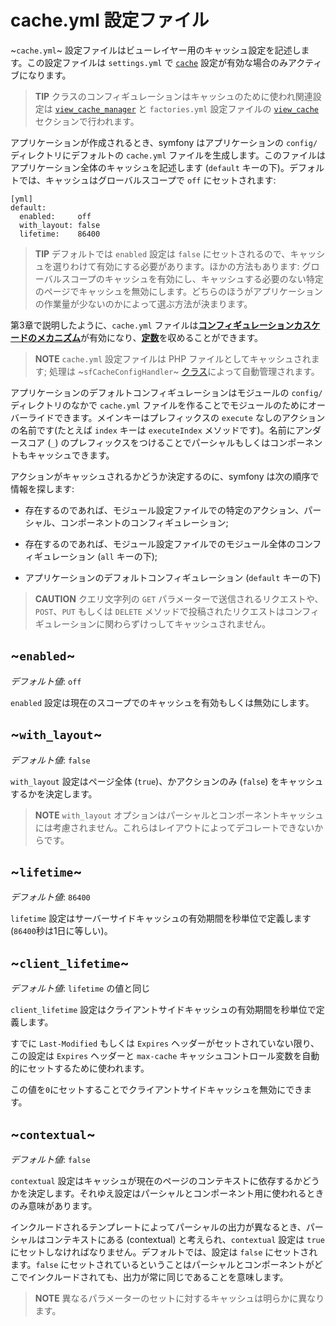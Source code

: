 cache.yml 設定ファイル
=====================

~`cache.yml`~ 設定ファイルはビューレイヤー用のキャッシュ設定を記述します。この設定ファイルは `settings.yml` で [`cache`](#chapter_04_sub_cach) 設定が有効な場合のみアクティブになります。

>**TIP**
>クラスのコンフィギュレーションはキャッシュのために使われ関連設定は [`view_cache_manager`](#chapter_05_view_cache_manager) と `factories.yml` 設定ファイルの [`view_cache`](#chapter_05_view_cache) セクションで行われます。

アプリケーションが作成されるとき、symfony はアプリケーションの `config/` ディレクトリにデフォルトの `cache.yml` ファイルを生成します。このファイルはアプリケーション全体のキャッシュを記述します (`default` キーの下)。デフォルトでは、キャッシュはグローバルスコープで `off` にセットされます:

    [yml]
    default:
      enabled:     off
      with_layout: false
      lifetime:    86400

>**TIP**
>デフォルトでは `enabled` 設定は `false` にセットされるので、キャッシュを選りわけて有効にする必要があります。ほかの方法もあります: グローバルスコープのキャッシュを有効にし、キャッシュする必要のない特定のページでキャッシュを無効にします。どちらのほうがアプリケーションの作業量が少ないのかによって選ぶ方法が決まります。

第3章で説明したように、`cache.yml` ファイルは[**コンフィギュレーションカスケードのメカニズム**](#chapter_03_configuration_cascade)が有効になり、[**定数**](#chapter_03_constants)を収めることができます。

>**NOTE**
>`cache.yml` 設定ファイルは PHP ファイルとしてキャッシュされます; 処理は ~`sfCacheConfigHandler`~ [クラス](#chapter_14_config_handlers_yml)によって自動管理されます。

アプリケーションのデフォルトコンフィギュレーションはモジュールの `config/` ディレクトリのなかで `cache.yml` ファイルを作ることでモジュールのためにオーバーライドできます。メインキーはプレフィックスの `execute` なしのアクションの名前です(たとえば `index` キーは `executeIndex` メソッドです)。名前にアンダースコア (`_`) のプレフィックスをつけることでパーシャルもしくはコンポーネントもキャッシュできます。

アクションがキャッシュされるかどうか決定するのに、symfony は次の順序で情報を探します:

  * 存在するのであれば、モジュール設定ファイルでの特定のアクション、パーシャル、コンポーネントのコンフィギュレーション;

  * 存在するのであれば、モジュール設定ファイルでのモジュール全体のコンフィギュレーション (`all` キーの下);

  * アプリケーションのデフォルトコンフィギュレーション (`default` キーの下)

>**CAUTION**
>クエリ文字列の `GET` パラメーターで送信されるリクエストや、`POST`、`PUT` もしくは `DELETE` メソッドで投稿されたリクエストはコンフィギュレーションに関わらずけっしてキャッシュされません。

~`enabled`~
-----------

*デフォルト値*: `off`

`enabled` 設定は現在のスコープでのキャッシュを有効もしくは無効にします。

~`with_layout`~
---------------

*デフォルト値*: `false`

`with_layout` 設定はページ全体 (`true`)、かアクションのみ (`false`) をキャッシュするかを決定します。

>**NOTE**
>`with_layout` オプションはパーシャルとコンポーネントキャッシュには考慮されません。これらはレイアウトによってデコレートできないからです。

~`lifetime`~
------------

*デフォルト値*: `86400`

`lifetime` 設定はサーバーサイドキャッシュの有効期間を秒単位で定義します (`86400`秒は1日に等しい)。

~`client_lifetime`~
-------------------

*デフォルト値*: `lifetime` の値と同じ

`client_lifetime` 設定はクライアントサイドキャッシュの有効期間を秒単位で定義します。

すでに `Last-Modified` もしくは `Expires` ヘッダーがセットされていない限り、この設定は `Expires` ヘッダーと `max-cache` キャッシュコントロール変数を自動的にセットするために使われます。

この値を`0`にセットすることでクライアントサイドキャッシュを無効にできます。

~`contextual`~
--------------

*デフォルト値*: `false`

`contextual` 設定はキャッシュが現在のページのコンテキストに依存するかどうかを決定します。それゆえ設定はパーシャルとコンポーネント用に使われるときのみ意味があります。

インクルードされるテンプレートによってパーシャルの出力が異なるとき、パーシャルはコンテキストにある (contextual) と考えられ、`contextual` 設定は `true` にセットしなければなりません。デフォルトでは、設定は `false` にセットされます。`false` にセットされているということはパーシャルとコンポーネントがどこでインクルードされても、出力が常に同じであることを意味します。

>**NOTE**
>異なるパラメーターのセットに対するキャッシュは明らかに異なります。
